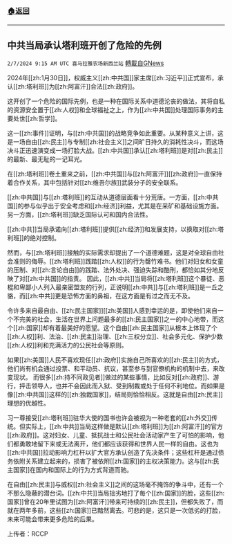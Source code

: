 ###  [:house:返回](README.md)
---


## 中共当局承认塔利班开创了危险的先例
`2/7/2024 9:15 AM UTC 喜马拉雅农场新西兰站` [轉載自GNews](https://gnews.org/articles/2288853)

2024年[[zh:1月30日]]，权威主义[[zh:中共国]]家主席[[zh:习近平]]正式宣布，承认[[zh:塔利班]]为[[zh:阿富汗]]合法[[zh:政府]]。

这开创了一个危险的国际先例，也是一种在国际关系中道德沦丧的做法，其将自私的资源安全置于[[zh:人权]]和全球福祉之上，作为[[zh:中共国]]处理国际事务的主要处世[[zh:哲学]]。

这一[[zh:事件]]证明，与[[zh:中共国]]的战略竞争如此重要。从某种意义上讲，这是一场自由[[zh:民主]]与专制[[zh:社会主义]]之间旷日持久的消耗性决斗，而这场决斗正迅速演变成一场打脸大战。[[zh:中共国]]承认[[zh:塔利班]]是对[[zh:民主]]的最新、最无耻的一记耳光。

在[[zh:塔利班]]卷土重来之前，[[zh:中共国]]与[[zh:阿富汗]][[zh:政府]]一直保持着合作关系，其中包括针对[[zh:维吾尔族]]武装分子的安全联系。

[[zh:中共国]]与[[zh:塔利班]]的互动从道德层面看十分荒唐。一方面，[[zh:中共国]]的参与似乎出于安全考虑和[[zh:经济]]利益，尤其是在采矿和基础设施方面。另一方面，[[zh:塔利班]]缺乏国际认可和国内合法性。

[[zh:中共]]当局承诺向[[zh:塔利班]]提供[[zh:经济]]和发展支持，以换取对[[zh:塔利班]]的绝对控制。

然而，与[[zh:塔利班]]接触的实际需求却提出了一个道德难题，这是对全球自由社会准则的侮辱。[[zh:塔利班]]践踏[[zh:人权]]的行为罄竹难书。他们对妇女和女童的压制、对[[zh:言论自由]]的践踏、法外处决、强迫失踪和酷刑，都恰如其分地反映了对[[zh:中共国]]的指责。 因此，[[zh:中共]]当局将[[zh:塔利班]]这个暴徒、恶棍和卑鄙小人列入最亲密盟友的行列，正说明[[zh:中共]]与[[zh:塔利班]]是一丘之貉，而[[zh:中共]]更是恐怖方面的鼻祖，在这方面是有过之而无不及。

令许多来自最自由、[[zh:民主国家]][[zh:美国]]人感到幸运的是，即使他们来自一个不完美的社会，生活在世界上问题最多的[[zh:民主国家]]之一的中心地带，而这个[[zh:国家]]却有着最美好的愿望。这个自由[[zh:民主国家]]从根本上体现了个[[zh:人权]]利、法治、[[zh:民主]]治理、[[zh:三权分立]]、社会多元化、保护少数[[zh:人权]]利和充满活力的公民社会等原则。

如果[[zh:美国]]人民不喜欢现任[[zh:政府]]实施自己所喜欢的[[zh:民主]]的方式，他们尚有机会通过投票、和平动员、抗议，甚至参与到官僚机构的机制中去，来改变现状。 而很多[[zh:持不同政见者]]做过的某些事情，比如反对[[zh:政府]]、游行，抨击领导人，也并不会因此而入狱、受到制裁或处于任何不利地位。而如果是像[[zh:中共国]]这样的[[zh:独裁国家]]，结局则恰恰相反。这就是自由[[zh:民主]]理想的优越性。

习一尊接受[[zh:塔利班]]驻华大使的国书也许会被视为一种老套的[[zh:外交]]传统。但实际上，[[zh:中共]]当局这样做是默认[[zh:塔利班]]为[[zh:阿富汗]]的官方[[zh:政府]]。这对妇女、儿童、抵抗战士和公民社会活动家产生了可怕的影响，他们都勇敢地留下来或无法离开，他们都应该获得和世界人民一样的自由。这也为[[zh:中共国]]拉动影响力杠杆以扩大官方承认创造了先决条件；这些杠杆是通过债务依附关系建立起来的，损害了被依附[[zh:国家]]的主权决策能力。这与[[zh:民主国家]]在国内和国际上的行为方式背道而驰。

在自由[[zh:民主]]与威权[[zh:社会主义]]之间的这场毫不掩饰的争斗中，还有一个不那么隐蔽的潜台词。[[zh:中共]]当局拙劣地打了每个[[zh:国家]]的脸，这些[[zh:国家]]曾在20年里试图为[[zh:阿富汗]]带来可持续的[[zh:民主]]，但都失败了，而就在两年多前，这些[[zh:国家]]已黯然离去。可悲的是，这只是一次低劣的打脸，未来可能会带来更多危险的后果。

上传者：RCCP
